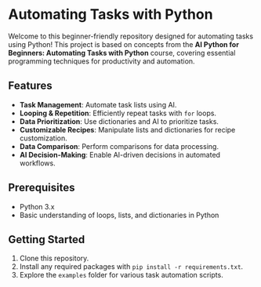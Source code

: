 # Automating Tasks with Python

Welcome to this beginner-friendly repository designed for automating tasks using Python! This project is based on concepts from the **AI Python for Beginners: Automating Tasks with Python** course, covering essential programming techniques for productivity and automation.

## Features

- **Task Management**: Automate task lists using AI.
- **Looping & Repetition**: Efficiently repeat tasks with `for` loops.
- **Data Prioritization**: Use dictionaries and AI to prioritize tasks.
- **Customizable Recipes**: Manipulate lists and dictionaries for recipe customization.
- **Data Comparison**: Perform comparisons for data processing.
- **AI Decision-Making**: Enable AI-driven decisions in automated workflows.

## Prerequisites

- Python 3.x
- Basic understanding of loops, lists, and dictionaries in Python

## Getting Started

1. Clone this repository.
2. Install any required packages with `pip install -r requirements.txt`.
3. Explore the `examples` folder for various task automation scripts.


